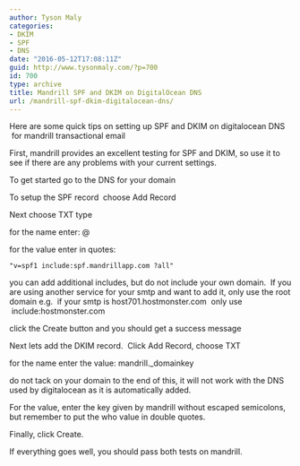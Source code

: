 ```yaml
---
author: Tyson Maly
categories:
- DKIM
- SPF
- DNS
date: "2016-05-12T17:08:11Z"
guid: http://www.tysonmaly.com/?p=700
id: 700
type: archive
title: Mandrill SPF and DKIM on DigitalOcean DNS
url: /mandrill-spf-dkim-digitalocean-dns/
---
```

Here are some quick tips on setting up SPF and DKIM on digitalocean DNS  for mandrill transactional email

First, mandrill provides an excellent testing for SPF and DKIM, so use it to see if there are any problems with your current settings.

To get started go to the DNS for your domain

To setup the SPF record  choose Add Record

Next choose TXT type

for the name enter: @

for the value enter in quotes:

    "v=spf1 include:spf.mandrillapp.com ?all"

you can add additional includes, but do not include your own domain.  If you are using another service for your smtp and want to add it, only use the root domain e.g.  if your smtp is host701.hostmonster.com  only use  include:hostmonster.com

click the Create button and you should get a success message

Next lets add the DKIM record.  Click Add Record, choose TXT

for the name enter the value: mandrill._domainkey

do not tack on your domain to the end of this, it will not work with the DNS used by digitalocean as it is automatically added.

For the value, enter the key given by mandrill without escaped semicolons, but remember to put the who value in double quotes.

Finally, click Create.

If everything goes well, you should pass both tests on mandrill.
